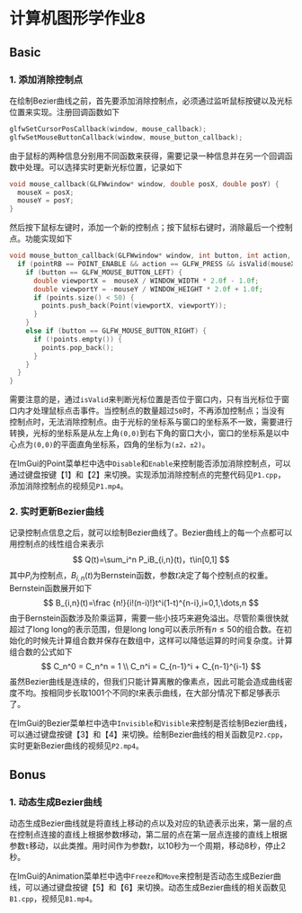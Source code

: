 # 计算机图形学作业8

## Basic

### 1. 添加消除控制点

在绘制Bezier曲线之前，首先要添加消除控制点，必须通过监听鼠标按键以及光标位置来实现。注册回调函数如下

```c++
glfwSetCursorPosCallback(window, mouse_callback);
glfwSetMouseButtonCallback(window, mouse_button_callback);
```

由于鼠标的两种信息分别用不同函数来获得，需要记录一种信息并在另一个回调函数中处理。可以选择实时更新光标位置，记录如下

```c++
void mouse_callback(GLFWwindow* window, double posX, double posY) {
  mouseX = posX;
  mouseY = posY;
}
```

然后按下鼠标左键时，添加一个新的控制点；按下鼠标右键时，消除最后一个控制点。功能实现如下

```c++
void mouse_button_callback(GLFWwindow* window, int button, int action, int mods) {
  if (pointRB == POINT_ENABLE && action == GLFW_PRESS && isValid(mouseX, mouseY)) {
    if (button == GLFW_MOUSE_BUTTON_LEFT) {
      double viewportX =  mouseX / WINDOW_WIDTH * 2.0f - 1.0f;
      double viewportY = -mouseY / WINDOW_HEIGHT * 2.0f + 1.0f;
      if (points.size() < 50) {
        points.push_back(Point(viewportX, viewportY));
      }
    }
    else if (button == GLFW_MOUSE_BUTTON_RIGHT) {
      if (!points.empty()) {
        points.pop_back();
      }
    }
  }
}
```

需要注意的是，通过`isValid`来判断光标位置是否位于窗口内，只有当光标位于窗口内才处理鼠标点击事件。当控制点的数量超过`50`时，不再添加控制点；当没有控制点时，无法消除控制点。由于光标的坐标系与窗口的坐标系不一致，需要进行转换，光标的坐标系是从左上角`(0,0)`到右下角的窗口大小，窗口的坐标系是以中心点为`(0,0)`的平面直角坐标系，四角的坐标为`(±2，±2)`。

在ImGui的Point菜单栏中选中`Disable`和`Enable`来控制能否添加消除控制点，可以通过键盘按键【1】和【2】来切换。实现添加消除控制点的完整代码见`P1.cpp`，添加消除控制点的视频见`P1.mp4`。



### 2. 实时更新Bezier曲线

记录控制点信息之后，就可以绘制Bezier曲线了。Bezier曲线上的每一个点都可以用控制点的线性组合来表示
$$
Q(t)=\sum_i^n P_iB_{i,n}(t)，t\in[0,1]
$$
其中$P_i$为控制点，$B_{i,n}(t)$为Bernstein函数，参数$t$决定了每个控制点的权重。Bernstein函数展开如下
$$
B_{i,n}(t)=\frac {n!}{i!(n-i)!}t^i(1-t)^{n-i},i=0,1,\dots,n
$$
由于Bernstein函数涉及阶乘运算，需要一些小技巧来避免溢出。尽管阶乘很快就超过了long long的表示范围，但是long long可以表示所有$n \le 50$的组合数。在初始化的时候先计算组合数并保存在数组中，这样可以降低运算的时间复杂度。计算组合数的公式如下
$$
C_n^0 = C_n^n = 1 \\
C_n^i = C_{n-1}^i + C_{n-1}^{i-1}
$$
虽然Bezier曲线是连续的，但我们只能计算离散的像素点，因此可能会造成曲线密度不均。按相同步长取$1001$个不同的$t$来表示曲线，在大部分情况下都足够表示了。

在ImGui的Bezier菜单栏中选中`Invisible`和`Visible`来控制是否绘制Bezier曲线，可以通过键盘按键【3】和【4】来切换。绘制Bezier曲线的相关函数见`P2.cpp`，实时更新Bezier曲线的视频见`P2.mp4`。



## Bonus

### 1. 动态生成Bezier曲线

动态生成Bezier曲线就是将直线上移动的点以及对应的轨迹表示出来，第一层的点在控制点连接的直线上根据参数$t$移动，第二层的点在第一层点连接的直线上根据参数`t`移动，以此类推。用时间作为参数$t$，以$10$秒为一个周期，移动$8$秒，停止$2$秒。

在ImGui的Animation菜单栏中选中`Freeze`和`Move`来控制是否动态生成Bezier曲线，可以通过键盘按键【5】和【6】来切换。动态生成Bezier曲线的相关函数见`B1.cpp`，视频见`B1.mp4`。